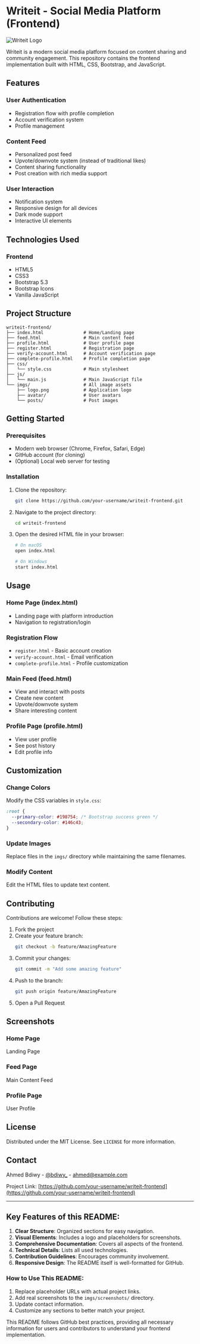 # Writeit - Social Media Platform (Frontend)

![Writeit Logo](/imgs/logo.png)

Writeit is a modern social media platform focused on content sharing and community engagement. This repository contains the frontend implementation built with HTML, CSS, Bootstrap, and JavaScript.

## Features

### User Authentication
- Registration flow with profile completion
- Account verification system
- Profile management

### Content Feed
- Personalized post feed
- Upvote/downvote system (instead of traditional likes)
- Content sharing functionality
- Post creation with rich media support

### User Interaction
- Notification system
- Responsive design for all devices
- Dark mode support
- Interactive UI elements

## Technologies Used

### Frontend
- HTML5
- CSS3
- Bootstrap 5.3
- Bootstrap Icons
- Vanilla JavaScript

## Project Structure
```
writeit-frontend/
├── index.html               # Home/Landing page
├── feed.html                # Main content feed
├── profile.html             # User profile page
├── register.html            # Registration page
├── verify-account.html      # Account verification page
├── complete-profile.html    # Profile completion page
├── css/
│   └── style.css            # Main stylesheet
├── js/
│   └── main.js              # Main JavaScript file
└── imgs/                    # All image assets
    ├── logo.png             # Application logo
    ├── avatar/              # User avatars
    └── posts/               # Post images
```

## Getting Started

### Prerequisites
- Modern web browser (Chrome, Firefox, Safari, Edge)
- GitHub account (for cloning)
- (Optional) Local web server for testing

### Installation
1. Clone the repository:
   ```bash
   git clone https://github.com/your-username/writeit-frontend.git
   ```
2. Navigate to the project directory:
   ```bash
   cd writeit-frontend
   ```
3. Open the desired HTML file in your browser:
   ```bash
   # On macOS
   open index.html  
   
   # On Windows
   start index.html
   ```

## Usage

### Home Page (index.html)
- Landing page with platform introduction
- Navigation to registration/login

### Registration Flow
- `register.html` - Basic account creation
- `verify-account.html` - Email verification
- `complete-profile.html` - Profile customization

### Main Feed (feed.html)
- View and interact with posts
- Create new content
- Upvote/downvote system
- Share interesting content

### Profile Page (profile.html)
- View user profile
- See post history
- Edit profile info

## Customization

### Change Colors
Modify the CSS variables in `style.css`:
```css
:root {
  --primary-color: #198754; /* Bootstrap success green */
  --secondary-color: #146c43;
}
```

### Update Images
Replace files in the `imgs/` directory while maintaining the same filenames.

### Modify Content
Edit the HTML files to update text content.

## Contributing
Contributions are welcome! Follow these steps:

1. Fork the project
2. Create your feature branch:
   ```bash
   git checkout -b feature/AmazingFeature
   ```
3. Commit your changes:
   ```bash
   git commit -m "Add some amazing feature"
   ```
4. Push to the branch:
   ```bash
   git push origin feature/AmazingFeature
   ```
5. Open a Pull Request

## Screenshots

### Home Page
Landing Page

### Feed Page
Main Content Feed

### Profile Page
User Profile

## License
Distributed under the MIT License. See `LICENSE` for more information.

## Contact
Ahmed Bdiwy - [@bdiwy_](https://twitter.com/bdiwy_) - ahmed@example.com

Project Link: [https://github.com/your-username/writeit-frontend](https://github.com/your-username/writeit-frontend)

---

## Key Features of this README:

1. **Clear Structure**: Organized sections for easy navigation.
2. **Visual Elements**: Includes a logo and placeholders for screenshots.
3. **Comprehensive Documentation**: Covers all aspects of the frontend.
4. **Technical Details**: Lists all used technologies.
5. **Contribution Guidelines**: Encourages community involvement.
6. **Responsive Design**: The README itself is well-formatted for GitHub.

### How to Use This README:
1. Replace placeholder URLs with actual project links.
2. Add real screenshots to the `imgs/screenshots/` directory.
3. Update contact information.
4. Customize any sections to better match your project.

This README follows GitHub best practices, providing all necessary information for users and contributors to understand your frontend implementation.

